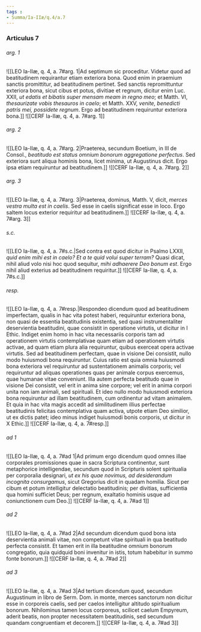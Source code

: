 ```yaml
---
tags : 
- Summa/Ia-IIæ/q.4/a.7
---
```


### Articulus 7

###### arg. 1
![[LEO Ia-IIæ, q. 4, a. 7#arg. 1|Ad septimum sic proceditur. Videtur quod ad beatitudinem requirantur etiam exteriora bona. Quod enim in praemium sanctis promittitur, ad beatitudinem pertinet. Sed sanctis repromittuntur exteriora bona, sicut cibus et potus, divitiae et regnum, dicitur enim Luc. XXII, *ut edatis et bibatis super mensam meam in regno meo*; et Matth. VI, *thesaurizate vobis thesauros in caelo*; et Matth. XXV, *venite, benedicti patris mei, possidete regnum*. Ergo ad beatitudinem requiruntur exteriora bona.]]
![[CERF Ia-IIæ, q. 4, a. 7#arg. 1]]

###### arg. 2
![[LEO Ia-IIæ, q. 4, a. 7#arg. 2|Praeterea, secundum Boetium, in III de Consol., *beatitudo est status omnium bonorum aggregatione perfectus*. Sed exteriora sunt aliqua hominis bona, licet minima, ut Augustinus dicit. Ergo ipsa etiam requiruntur ad beatitudinem.]]
![[CERF Ia-IIæ, q. 4, a. 7#arg. 2]]

###### arg. 3
![[LEO Ia-IIæ, q. 4, a. 7#arg. 3|Praeterea, dominus, Matth. V, dicit, *merces vestra multa est in caelis*. Sed esse in caelis significat esse in loco. Ergo saltem locus exterior requiritur ad beatitudinem.]]
![[CERF Ia-IIæ, q. 4, a. 7#arg. 3]]

###### s.c.
![[LEO Ia-IIæ, q. 4, a. 7#s.c.|Sed contra est quod dicitur in Psalmo LXXII, *quid enim mihi est in caelo? Et a te quid volui super terram?* Quasi dicat, nihil aliud volo nisi hoc quod sequitur, *mihi adhaerere Deo bonum est*. Ergo nihil aliud exterius ad beatitudinem requiritur.]]
![[CERF Ia-IIæ, q. 4, a. 7#s.c.]]

###### resp.
![[LEO Ia-IIæ, q. 4, a. 7#resp.|Respondeo dicendum quod ad beatitudinem imperfectam, qualis in hac vita potest haberi, requiruntur exteriora bona, non quasi de essentia beatitudinis existentia, sed quasi instrumentaliter deservientia beatitudini, quae consistit in operatione virtutis, ut dicitur in I Ethic. Indiget enim homo in hac vita necessariis corporis tam ad operationem virtutis contemplativae quam etiam ad operationem virtutis activae, ad quam etiam plura alia requiruntur, quibus exerceat opera activae virtutis. Sed ad beatitudinem perfectam, quae in visione Dei consistit, nullo modo huiusmodi bona requiruntur. Cuius ratio est quia omnia huiusmodi bona exteriora vel requiruntur ad sustentationem animalis corporis; vel requiruntur ad aliquas operationes quas per animale corpus exercemus, quae humanae vitae conveniunt. Illa autem perfecta beatitudo quae in visione Dei consistit, vel erit in anima sine corpore; vel erit in anima corpori unita non iam animali, sed spirituali. Et ideo nullo modo huiusmodi exteriora bona requiruntur ad illam beatitudinem, cum ordinentur ad vitam animalem. Et quia in hac vita magis accedit ad similitudinem illius perfectae beatitudinis felicitas contemplativa quam activa, utpote etiam Deo similior, ut ex dictis patet; ideo minus indiget huiusmodi bonis corporis, ut dicitur in X Ethic.]]
![[CERF Ia-IIæ, q. 4, a. 7#resp.]]

###### ad 1
![[LEO Ia-IIæ, q. 4, a. 7#ad 1|Ad primum ergo dicendum quod omnes illae corporales promissiones quae in sacra Scriptura continentur, sunt metaphorice intelligendae, secundum quod in Scripturis solent spiritualia per corporalia designari, *ut ex his quae novimus, ad desiderandum incognita consurgamus*, sicut Gregorius dicit in quadam homilia. Sicut per cibum et potum intelligitur delectatio beatitudinis; per divitias, sufficientia qua homini sufficiet Deus; per regnum, exaltatio hominis usque ad coniunctionem cum Deo.]]
![[CERF Ia-IIæ, q. 4, a. 7#ad 1]]

###### ad 2
![[LEO Ia-IIæ, q. 4, a. 7#ad 2|Ad secundum dicendum quod bona ista deservientia animali vitae, non competunt vitae spirituali in qua beatitudo perfecta consistit. Et tamen erit in illa beatitudine omnium bonorum congregatio, quia quidquid boni invenitur in istis, totum habebitur in summo fonte bonorum.]]
![[CERF Ia-IIæ, q. 4, a. 7#ad 2]]

###### ad 3
![[LEO Ia-IIæ, q. 4, a. 7#ad 3|Ad tertium dicendum quod, secundum Augustinum in libro de Serm. Dom. in monte, merces sanctorum non dicitur esse in corporeis caelis, sed per caelos intelligitur altitudo spiritualium bonorum. Nihilominus tamen locus corporeus, scilicet caelum Empyreum, aderit beatis, non propter necessitatem beatitudinis, sed secundum quandam congruentiam et decorem.]]
![[CERF Ia-IIæ, q. 4, a. 7#ad 3]]

